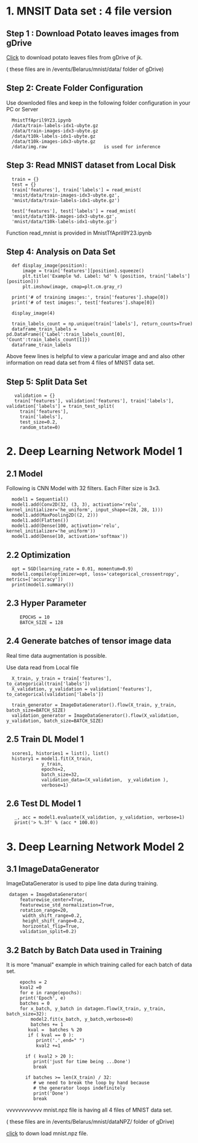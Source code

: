 # 1. MNSIT Data set : 4 file version

## Step 1 : Download Potato leaves images from gDrive
   
  
[Click](https://drive.google.com/drive/folders/1msPCMZA1mmH7ykjEHppeoJWeergQtsQD?usp=share_link) to download potato leaves files from gDrive of jk. 

( these files are in /events/Belarus/mnist/data/ folder of gDrive)

##  Step 2:  Create Folder Configuration

 Use downloded files and keep in the following folder configuration in your PC or Server
 
      MnistTfApril9Y23.ipynb
      /data/train-labels-idx1-ubyte.gz   
      /data/train-images-idx3-ubyte.gz   
      /data/t10k-labels-idx1-ubyte.gz  
      /data/t10k-images-idx3-ubyte.gz     
      /data/img.raw                     is used for inference



## Step 3:  Read MNIST dataset from Local Disk

      train = {}
      test = {}
      train['features'], train['labels'] = read_mnist(
      'mnist/data/train-images-idx3-ubyte.gz', 
      'mnist/data/train-labels-idx1-ubyte.gz')
      
      test['features'], test['labels'] = read_mnist(
      'mnist/data/t10k-images-idx3-ubyte.gz', 
      'mnist/data/t10k-labels-idx1-ubyte.gz')

Function read_mnist is provided in MnistTfApril9Y23.ipynb

## Step 4: Analysis on Data Set

      def display_image(position):
          image = train['features'][position].squeeze()
          plt.title('Example %d. Label: %d' % (position, train['labels'][position]))
          plt.imshow(image, cmap=plt.cm.gray_r)
    
      print('# of training images:', train['features'].shape[0])
      print('# of test images:', test['features'].shape[0])
      
      display_image(4)
      
      train_labels_count = np.unique(train['labels'], return_counts=True)
      dataframe_train_labels = pd.DataFrame({'Label':train_labels_count[0], 'Count':train_labels_count[1]})
      dataframe_train_labels
      
   Above feew lines is helpful to view a paricular image and and also other information on
   read data set from 4 files of MNIST data set.
 
## Step 5: Split Data Set

       validation = {}
       train['features'], validation['features'], train['labels'], validation['labels'] = train_test_split(
         train['features'], 
         train['labels'], 
         test_size=0.2, 
         random_state=0)

  
 # 2. Deep Learning Network Model  1
 
  ##  2.1  Model
  
  Following is CNN Model with 32 filters. Each Filter size is 3x3.
    
      model1 = Sequential()
      model1.add(Conv2D(32, (3, 3), activation='relu', kernel_initializer='he_uniform', input_shape=(28, 28, 1)))
      model1.add(MaxPooling2D((2, 2)))
      model1.add(Flatten())
      model1.add(Dense(100, activation='relu', kernel_initializer='he_uniform'))
      model1.add(Dense(10, activation='softmax'))

  ## 2.2 Optimization 
  
      opt = SGD(learning_rate = 0.01, momentum=0.9)
      model1.compile(optimizer=opt, loss='categorical_crossentropy', metrics=['accuracy'])
      print(model1.summary())

  ##  2.3 Hyper Parameter
  
         EPOCHS = 10
         BATCH_SIZE = 128
         
  ## 2.4 Generate batches of tensor image data 

Real time data augmentation is possible.

Use  data read from Local file

      X_train, y_train = train['features'], to_categorical(train['labels'])
      X_validation, y_validation = validation['features'], to_categorical(validation['labels'])

      train_generator = ImageDataGenerator().flow(X_train, y_train, batch_size=BATCH_SIZE)
      validation_generator = ImageDataGenerator().flow(X_validation, y_validation, batch_size=BATCH_SIZE)

##  2.5 Train DL Model 1

      scores1, histories1 = list(), list()
      history1 = model1.fit(X_train, 
                 y_train, 
                 epochs=2, 
                 batch_size=32, 
                 validation_data=(X_validation,  y_validation ), 
                 verbose=1)
     
   ## 2.6  Test  DL Model 1
   
       _, acc = model1.evaluate(X_validation, y_validation, verbose=1)
       print('> %.3f' % (acc * 100.0))
  
  
# 3. Deep Learning Network Model  2
  
  ## 3.1  ImageDataGenerator
  
  ImageDataGenerator is used to pipe line data during training.
  
     datagen = ImageDataGenerator(
         featurewise_center=True,
         featurewise_std_normalization=True,
         rotation_range=20,
          width_shift_range=0.2,
          height_shift_range=0.2,
          horizontal_flip=True,
         validation_split=0.2)

  ##  3.2  Batch by Batch Data used in Training
  
  It is more "manual" example in which training called for each batch of data set.
  
         epochs = 2
         kval2 =0
         for e in range(epochs):
         print('Epoch', e)
         batches = 0
         for x_batch, y_batch in datagen.flow(X_train, y_train, batch_size=32):
             model2.fit(x_batch, y_batch,verbose=0)
             batches += 1
            kval =  batches % 20
            if ( kval == 0 ):
               print('.',end=" ")
               kval2 +=1
            
           if ( kval2 > 20 ):
              print('just for time being ...Done')
              break
            
           if batches >= len(X_train) / 32:
              # we need to break the loop by hand because
              # the generator loops indefinitely
              print('Done')
              break
  
vvvvvvvvvvvv
mnist.npz file is having all 4 files of MNIST data set. 

( these files are in /events/Belarus/mnist/dataNPZ/ folder of gDrive)

[click](https://drive.google.com/drive/folders/1fr5hw1EZnJSDy-xhGekOZ_2-kTVSKC1C?usp=share_link) to down load mnist.npz file.



